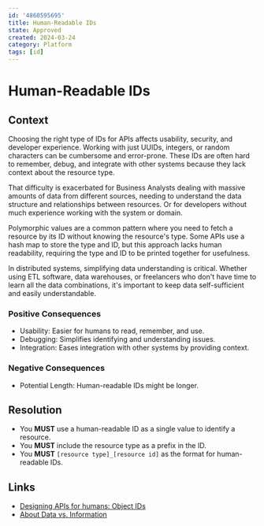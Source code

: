 ```yaml
---
id: '4860595695'
title: Human-Readable IDs
state: Approved
created: 2024-03-24
category: Platform
tags: [id]
---
```


# Human-Readable IDs

## Context

Choosing the right type of IDs for APIs affects usability, security, and
developer experience. Working with just UUIDs, integers, or random characters
can be cumbersome and error-prone. These IDs are often hard to remember, debug,
and integrate with other systems because they lack context about the resource
type.

That difficulty is exacerbated for Business Analysts dealing with massive
amounts of data from different sources, needing to understand the data structure
and relationships between resources. Or for developers without much experience
working with the system or domain.

Polymorphic values are a common pattern where you need to fetch a resource by
its ID without knowing the resource's type. Some APIs use a hash map to store
the type and ID, but this approach lacks human readability, requiring the type
and ID to be printed together for usefulness.

In distributed systems, simplifying data understanding is critical. Whether
using ETL software, data warehouses, or freelancers who don't have time to learn
all the data combinations, it's important to keep data self-sufficient and
easily understandable.

### Positive Consequences

- Usability: Easier for humans to read, remember, and use.
- Debugging: Simplifies identifying and understanding issues.
- Integration: Eases integration with other systems by providing context.

### Negative Consequences

- Potential Length: Human-readable IDs might be longer.

## Resolution

- You **MUST** use a human-readable ID as a single value to identify a resource.
- You **MUST** include the resource type as a prefix in the ID.
- You **MUST** `[resource type]_[resource id]` as the format for human-readable
  IDs.

## Links

- [Designing APIs for humans: Object IDs](https://dev.to/stripe/designing-apis-for-humans-object-ids-3o5a)
- [About Data vs. Information](https://strawhatllc.notion.site/Data-Information-Knowledge-and-Wisdom-142b2220e11d8004a842fd982fde319c)
